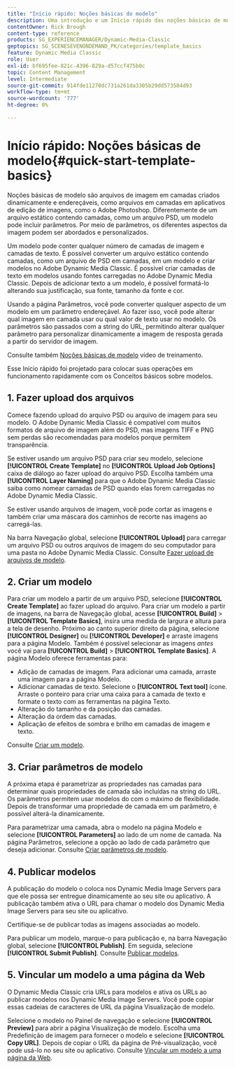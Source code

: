 ```yaml
---
title: "Início rápido: Noções básicas do modelo"
description: Uma introdução e um Início rápido das noções básicas de modelo para ajudar você a começar a usar o Adobe Dynamic Media Classic com rapidez.
contentOwner: Rick Brough
content-type: reference
products: SG_EXPERIENCEMANAGER/Dynamic-Media-Classic
geptopics: SG_SCENESEVENONDEMAND_PK/categories/template_basics
feature: Dynamic Media Classic
role: User
exl-id: bf695fee-821c-4396-829a-d57ccf475b0c
topic: Content Management
level: Intermediate
source-git-commit: 914fde11270dc731a261da3305b29dd573584d93
workflow-type: tm+mt
source-wordcount: '777'
ht-degree: 0%

---
```


# Início rápido: Noções básicas de modelo{#quick-start-template-basics}

Noções básicas de modelo são arquivos de imagem em camadas criados dinamicamente e endereçáveis, como arquivos em camadas em aplicativos de edição de imagens, como o Adobe Photoshop. Diferentemente de um arquivo estático contendo camadas, como um arquivo PSD, um modelo pode incluir parâmetros. Por meio de parâmetros, os diferentes aspectos da imagem podem ser abordados e personalizados.

Um modelo pode conter qualquer número de camadas de imagem e camadas de texto. É possível converter um arquivo estático contendo camadas, como um arquivo de PSD em camadas, em um modelo e criar modelos no Adobe Dynamic Media Classic. É possível criar camadas de texto em modelos usando fontes carregadas no Adobe Dynamic Media Classic. Depois de adicionar texto a um modelo, é possível formatá-lo alterando sua justificação, sua fonte, tamanho da fonte e cor.

Usando a página Parâmetros, você pode converter qualquer aspecto de um modelo em um parâmetro endereçável. Ao fazer isso, você pode alterar qual imagem em camada usar ou qual valor de texto usar no modelo. Os parâmetros são passados com a string do URL, permitindo alterar qualquer parâmetro para personalizar dinamicamente a imagem de resposta gerada a partir do servidor de imagem.

Consulte também [Noções básicas de modelo](https://s7d5.scene7.com/s7viewers/html5/VideoViewer.html?videoserverurl=https://s7d5.scene7.com/is/content/&amp;emailurl=https://s7d5.scene7.com/s7/emailFriend&amp;serverUrl=https://s7d5.scene7.com/is/image/&amp;config=Scene7SharedAssets/Universal_HTML5_Video&amp;contenturl=https://s7d5.scene7.com/skins/&amp;asset=S7tutorials/553_Template%20Basics_converted%20renamed_Dynamic%20Banners-AVS) vídeo de treinamento.

Esse Início rápido foi projetado para colocar suas operações em funcionamento rapidamente com os Conceitos básicos sobre modelos.

## 1. Fazer upload dos arquivos

Comece fazendo upload do arquivo PSD ou arquivo de imagem para seu modelo. O Adobe Dynamic Media Classic é compatível com muitos formatos de arquivo de imagem além do PSD, mas imagens TIFF e PNG sem perdas são recomendadas para modelos porque permitem transparência.

Se estiver usando um arquivo PSD para criar seu modelo, selecione **[!UICONTROL Create Template]** no **[!UICONTROL Upload Job Options]** caixa de diálogo ao fazer upload do arquivo PSD. Escolha também uma **[!UICONTROL Layer Naming]** para que o Adobe Dynamic Media Classic saiba como nomear camadas de PSD quando elas forem carregadas no Adobe Dynamic Media Classic.

Se estiver usando arquivos de imagem, você pode cortar as imagens e também criar uma máscara dos caminhos de recorte nas imagens ao carregá-las.

Na barra Navegação global, selecione **[!UICONTROL Upload]** para carregar um arquivo PSD ou outros arquivos de imagem do seu computador para uma pasta no Adobe Dynamic Media Classic. Consulte [Fazer upload de arquivos de modelo](uploading-template-files.md#uploading_template_files).

## 2. Criar um modelo

Para criar um modelo a partir de um arquivo PSD, selecione **[!UICONTROL Create Template]** ao fazer upload do arquivo. Para criar um modelo a partir de imagens, na barra de Navegação global, acesse **[!UICONTROL Build]** > **[!UICONTROL Template Basics]**, insira uma medida de largura e altura para a tela de desenho. Próximo ao canto superior direito da página, selecione **[!UICONTROL Designer]** ou **[!UICONTROL Developer]** e arraste imagens para a página Modelo. Também é possível selecionar as imagens *antes* você vai para **[!UICONTROL Build]** > **[!UICONTROL Template Basics]**. A página Modelo oferece ferramentas para:

* Adição de camadas de imagem. Para adicionar uma camada, arraste uma imagem para a página Modelo.
* Adicionar camadas de texto. Selecione o **[!UICONTROL Text tool]** ícone. Arraste o ponteiro para criar uma caixa para a camada de texto e formate o texto com as ferramentas na página Texto.
* Alteração do tamanho e da posição das camadas.
* Alteração da ordem das camadas.
* Aplicação de efeitos de sombra e brilho em camadas de imagem e texto.

Consulte [Criar um modelo](creating-template.md#creating_a_template).

## 3. Criar parâmetros de modelo

A próxima etapa é parametrizar as propriedades nas camadas para determinar quais propriedades de camada são incluídas na string do URL. Os parâmetros permitem usar modelos do com o máximo de flexibilidade. Depois de transformar uma propriedade de camada em um parâmetro, é possível alterá-la dinamicamente.

Para parametrizar uma camada, abra o modelo na página Modelo e selecione **[!UICONTROL Parameters]** ao lado de um nome de camada. Na página Parâmetros, selecione a opção ao lado de cada parâmetro que deseja adicionar. Consulte [Criar parâmetros de modelo](creating-template-parameters.md#creating_template_parameters).

## 4. Publicar modelos

A publicação do modelo o coloca nos Dynamic Media Image Servers para que ele possa ser entregue dinamicamente ao seu site ou aplicativo. A publicação também ativa o URL para chamar o modelo dos Dynamic Media Image Servers para seu site ou aplicativo.

Certifique-se de publicar todas as imagens associadas ao modelo.

Para publicar um modelo, marque-o para publicação e, na barra Navegação global, selecione **[!UICONTROL Publish]**. Em seguida, selecione **[!UICONTROL Submit Publish]**. Consulte [Publicar modelos](publishing-templates.md#publishing_templates).

## 5. Vincular um modelo a uma página da Web

O Dynamic Media Classic cria URLs para modelos e ativa os URLs ao publicar modelos nos Dynamic Media Image Servers. Você pode copiar essas cadeias de caracteres de URL da página Visualização de modelo.

Selecione o modelo no Painel de navegação e selecione **[!UICONTROL Preview]** para abrir a página Visualização de modelo. Escolha uma Predefinição de imagem para fornecer o modelo e selecione **[!UICONTROL Copy URL]**. Depois de copiar o URL da página de Pré-visualização, você pode usá-lo no seu site ou aplicativo. Consulte [Vincular um modelo a uma página da Web](linking-template-web-page.md#linking_a_template_to_a_web_page).
